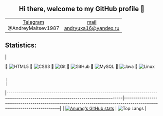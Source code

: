 <h2 align="center"> Hi there, welcome to my GitHub profile 👋</h2>
<table align=center>
  <tr>
    <td align=center><a href="https://web.telegram.org/z/">Telegram<br/></a>@AndreyMaltsev1987</td>
    <td align=center><a href="andryuxa16@yandex.ru">mail<br/>andryuxa16@yandex.ru</a></td>
  </tr>
</table>

## Statistics:
|     
 
 
🔧 ![HTML5](https://img.shields.io/badge/-HTML5-E34F26?style=flat-square&logo=html5&logoColor=white)
🔧 ![CSS3](https://img.shields.io/badge/-CSS3-1572B6?style=flat-square&logo=css3&logoColor=white)
🔧 ![Git](https://img.shields.io/badge/-Git-F05032?style=flat-square&logo=git&logoColor=white)
🔧 ![GitHub](https://img.shields.io/badge/-GitHub-181717?style=flat-square&logo=github&logoColor=white) 
🔧 ![MySQL](https://img.shields.io/badge/-MySQL-4479A1?style=flat-square&logo=mysql&logoColor=white)
🔧 ![Java](https://img.shields.io/badge/-Java-007396?style=flat-square&logo=java&logoColor=white)
🔧 ![Linux](https://img.shields.io/badge/Linux-FCC624?style=for-the-badge&logo=linux&logoColor=black)

 
                                                                                                                                    |                                                                                                                           |
|-----------------------------------------------------------------------------------------------------------------------------------------|---------------------------------------------------------------------------------------------------------------------------|
| [![Anurag's GitHub stats](https://github-readme-stats.vercel.app/api?username=AndreyMaltsev1987&show_icons=true&theme=cobalt)](https://github.com/anuraghazra/github-readme-stats) | ![Top Langs](https://github-readme-stats.vercel.app/api/top-langs/?username=AndreyMaltsev1987&show_icons=true&theme=cobalt&layout=compact) |


